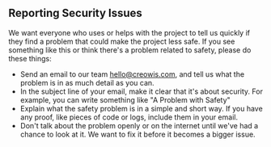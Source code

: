 ## Reporting Security Issues

We want everyone who uses or helps with the project to tell us quickly if they find a problem that could make the project less safe. If you see something like this or think there's a problem related to safety, please do these things:

- Send an email to our team hello@creowis.com, and tell us what the problem is in as much detail as you can.
- In the subject line of your email, make it clear that it's about security. For example, you can write something like "A Problem with Safety"
- Explain what the safety problem is in a simple and short way. If you have any proof, like pieces of code or logs, include them in your email.
- Don't talk about the problem openly or on the internet until we've had a chance to look at it. We want to fix it before it becomes a bigger issue.
